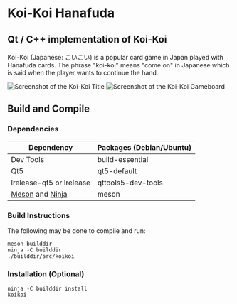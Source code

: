 # Koi-Koi Hanafuda

## Qt / C++ implementation of Koi-Koi

Koi-Koi (Japanese: こいこい) is a popular card game in Japan played with Hanafuda cards. The phrase "koi-koi" means "come on" in Japanese which is said when the player wants to continue the hand.

![Screenshot of the Koi-Koi Title](/../github-screenshots/screenshots/koikoi-title.png?raw=true "Koi-Koi Title")
![Screenshot of the Koi-Koi Gameboard](/../github-screenshots/screenshots/koikoi-gameboard.png?raw=true "Koi-Koi Gameboard")

## Build and Compile

### Dependencies

Dependency | Packages (Debian/Ubuntu)
---------- | --------
Dev Tools | build-essential
Qt5 | qt5-default
lrelease-qt5 or lrelease | qttools5-dev-tools
[Meson](https://mesonbuild.com/Quick-guide.html) and [Ninja](https://ninja-build.org/) | meson

### Build Instructions

The following may be done to compile and run:
```
meson builddir
ninja -C builddir
./builddir/src/koikoi
```
### Installation (Optional)
```
ninja -C builddir install
koikoi
```
